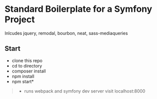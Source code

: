 Standard Boilerplate for a Symfony Project
==========================================

Inlcudes jquery, remodal, bourbon, neat, sass-mediaqueries


## Start

- clone this repo
- cd to directory
- composer install
- npm install
- npm start*
> * runs webpack and symfony dev server
>   visit localhost:8000
